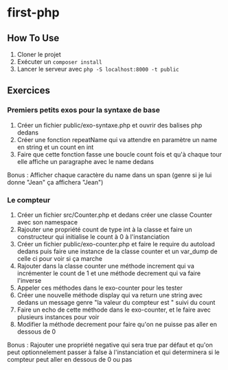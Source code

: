 # first-php

## How To Use
1. Cloner le projet
2. Exécuter un `composer install`
3. Lancer le serveur avec `php -S localhost:8000 -t public`

## Exercices
### Premiers petits exos pour la syntaxe de base
1. Créer un fichier public/exo-syntaxe.php et ouvrir des balises php dedans
2. Créer une fonction repeatName qui va attendre en paramètre un name en string et un count en int
3. Faire que cette fonction fasse une boucle count fois et qu'à chaque tour elle affiche un paragraphe avec le name dedans

Bonus : Afficher chaque caractère du name dans un span (genre si je lui donne "Jean" ça affichera "<span>J</span><span>e</span><span>a</span><span>n</span>")


### Le compteur
1. Créer un fichier src/Counter.php et dedans créer une classe Counter avec son namespace
2. Rajouter une propriété count de type int à la classe et faire un constructeur qui initialise le count à 0 à l'instanciation
3. Créer un fichier public/exo-counter.php et faire le require du autoload dedans puis faire une instance de la classe counter et un var_dump de celle ci pour voir si ça marche
4. Rajouter dans la classe counter une méthode increment qui va incrémenter le count de 1 et une méthode decrement qui va faire l'inverse	
5. Appeler ces méthodes dans le exo-counter pour les tester
6. Créer une nouvelle méthode display qui va return une string avec dedans un message genre "la valeur du compteur est " suivi du count
7. Faire un echo de cette méthode dans le exo-counter, et le faire avec plusieurs instances pour voir
8. Modifier la méthode decrement pour faire qu'on ne puisse pas aller en dessous de 0

Bonus : Rajouter une propriété negative qui sera true par défaut et qu'on peut optionnelement passer à false à l'instanciation et qui determinera si le compteur peut aller en dessous de 0 ou pas